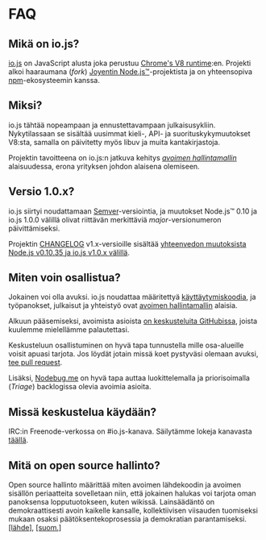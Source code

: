# FAQ

## Mikä on io.js?

[io.js](https://github.com/nodejs/io.js) on JavaScript alusta joka perustuu [Chrome's V8 runtime](http://code.google.com/p/v8/):en. Projekti alkoi haaraumana (_fork_) [Joyentin Node.js™](https://nodejs.org/)-projektista ja on yhteensopiva [npm](https://www.npmjs.org/)-ekosysteemin kanssa.

## Miksi?

io.js tähtää nopeampaan ja ennustettavampaan julkaisusykliin. Nykytilassaan se sisältää uusimmat kieli-, API- ja suorituskykymuutokset V8:sta, samalla on päivitetty myös libuv ja muita kantakirjastoja.

Projektin tavoitteena on io.js:n jatkuva kehitys _[avoimen hallintamallin](https://github.com/nodejs/io.js/blob/master/GOVERNANCE.md#readme)_ alaisuudessa, erona yrityksen johdon alaisena olemiseen.

## Versio 1.0.x?

io.js siirtyi noudattamaan [Semver](http://semver.org/)-versiointia, ja muutokset Node.js™ 0.10 ja io.js 1.0.0 välillä olivat riittävän merkittäviä _major_-versionumeron päivittämiseksi.

Projektin [CHANGELOG](https://github.com/nodejs/io.js/blob/master/CHANGELOG.md) v1.x-versioille sisältää [yhteenvedon muutoksista Node.js v0.10.35 ja io.js v1.0.x välillä](https://github.com/nodejs/io.js/blob/master/CHANGELOG.md#summary-of-changes-from-nodejs-v01035-to-iojs-v100).

## Miten voin osallistua?

Jokainen voi olla avuksi. io.js noudattaa määritettyä [käyttäytymiskoodia](https://github.com/nodejs/io.js/blob/master/CONTRIBUTING.md#code-of-conduct), ja työpanokset, julkaisut ja yhteistyö ovat [avoimen hallintamallin](https://github.com/nodejs/io.js/blob/master/GOVERNANCE.md#readme) alaisia.

Alkuun pääsemiseksi, avoimista asioista [on keskusteluita GitHubissa](https://github.com/nodejs/io.js/issues), joista kuulemme mielellämme palautettasi.

Keskusteluun osallistuminen on hyvä tapa tunnustella mille osa-alueille voisit apuasi tarjota. Jos löydät jotain missä koet pystyväsi olemaan avuksi, [tee pull request](https://github.com/nodejs/io.js/blob/master/CONTRIBUTING.md#code-contributions).

Lisäksi, [Nodebug.me](http://nodebug.me/) on hyvä tapa auttaa luokittelemalla ja priorisoimalla (_Triage_) backlogissa olevia avoimia asioita.

## Missä keskustelua käydään?

IRC:in Freenode-verkossa on #io.js-kanava. Säilytämme lokeja kanavasta [täällä](http://logs.libuv.org/io.js/latest).

## Mitä on open source hallinto?

Open source hallinto määrittää miten avoimen lähdekoodin ja avoimen sisällön periaatteita sovelletaan niin, että jokainen halukas voi tarjota oman panoksensa lopputuotokseen, kuten wikissä. Lainsäädäntö on demokraattisesti avoin kaikelle kansalle, kollektiivisen viisauden tuomiseksi mukaan osaksi päätöksentekoprosessia ja demokratian parantamiseksi. [[lähde]](https://en.wikipedia.org/wiki/Open-source_governance), [[suom.]](https://fi.wikipedia.org/wiki/Avoin_politiikka)

